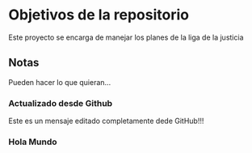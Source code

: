 # Objetivos de la repositorio

Este proyecto se encarga de manejar los planes de la liga de la justicia


## Notas
Pueden hacer lo que quieran...

###  Actualizado desde Github
Este es un mensaje editado completamente dede GitHub!!!

### Hola Mundo
